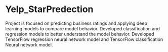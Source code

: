 # Yelp_StarPredection
Project is focused on predicting business ratings and applying  deep learning models to compare model behavior. Developed classification and regression models to better understand the model behavior. Developed TensorFlow regression neural network model and TensorFlow classification Neural network model.
